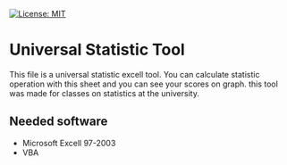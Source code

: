 [![License: MIT](https://img.shields.io/badge/License-MIT-yellow.svg)](https://opensource.org/licenses/MIT)
# Universal Statistic Tool
This file is a universal statistic excell tool. You can calculate statistic operation with this sheet and you can see your scores on graph. this tool was made for classes on statistics at the university.

## Needed software
* Microsoft Excell 97-2003
* VBA
